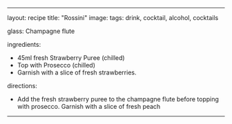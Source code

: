 ---

layout: recipe
title:  "Rossini"
image:
tags: drink, cocktail, alcohol, cocktails

glass: Champagne flute

ingredients:
- 45ml fresh Strawberry Puree (chilled)
- Top with Prosecco (chilled)
- Garnish with a slice of fresh strawberries.

directions:
- Add the fresh strawberry puree to the champagne flute before topping with prosecco. Garnish with a slice of fresh peach
---